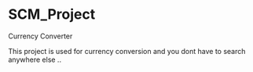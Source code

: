 # SCM_Project
Currency Converter

This project is used for currency conversion and you dont have to search anywhere else ..
